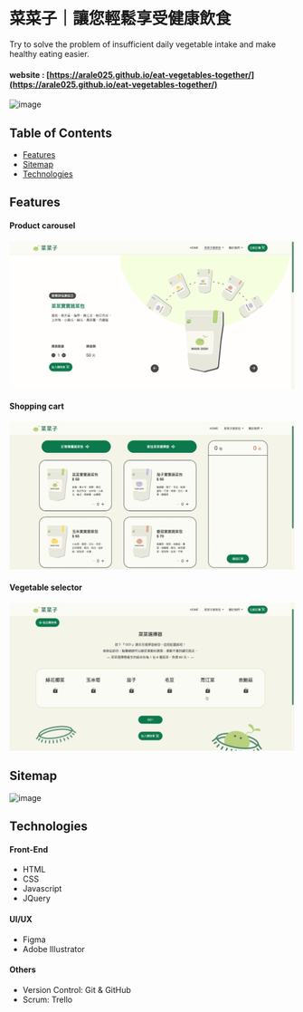 # 菜菜子｜讓您輕鬆享受健康飲食
Try to solve the problem of insufficient daily vegetable intake and make healthy eating easier.

 #### website : [https://arale025.github.io/eat-vegetables-together/](https://arale025.github.io/eat-vegetables-together/)

![image](https://github.com/arale025/eat-vegetables-together/assets/141701851/8eda61c5-8608-407d-99cb-22a86b462f42)

## Table of Contents
* [Features](#Features)
* [Sitemap](#Sitemap)
* [Technologies](#Technologies)

## Features
#### Product carousel

![GIF](./images/readme_product_carousel.gif)

#### Shopping cart

![GIF](./images/readme_shoping_cart.gif)

#### Vegetable selector

![GIF](./images/readme_vegetable_selector.gif)

## Sitemap

![image](https://github.com/arale025/eat-vegetables-together/assets/141701851/e1d7ce4c-c6f3-47b1-99d4-8a71a5e8c328)

## Technologies
#### Front-End
* HTML
* CSS
* Javascript
* JQuery

#### UI/UX
* Figma
* Adobe Illustrator

#### Others
* Version Control: Git & GitHub
* Scrum: Trello






